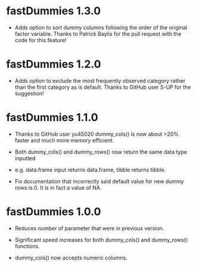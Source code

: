 # fastDummies 1.3.0

* Adds option to sort dummy columns following the order of the original factor 
variable. Thanks to Patrick Baylis for the pull request with the code
for this feature!

# fastDummies 1.2.0

* Adds option to exclude the most frequently observed category rather than the first
category as is default. Thanks to GitHub user S-UP for the suggestion!

# fastDummies 1.1.0

* Thanks to GitHub user yu45020 dummy_cols() is now about >20% faster
and much more memory efficient.

* Both dummy_cols() and dummy_rows() now return the same data type inputted
+ e.g. data.frame input returns data.frame, tibble returns tibble.

* Fix documentation that incorrectly said default value for new dummy rows
is 0. It is in fact a value of NA.

# fastDummies 1.0.0

* Reduces number of parameter that were in previous version.

* Significant speed increases for both dummy_cols() and dummy_rows() functions.

* dummy_cols() now accepts numeric columns.




